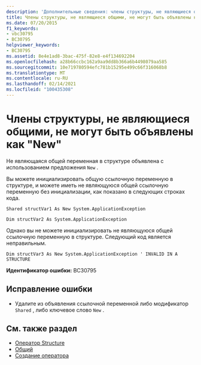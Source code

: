 ```yaml
---
description: 'Дополнительные сведения: члены структуры, не являющиеся общими, не могут быть объявлены как "New"'
title: Члены структуры, не являющиеся общими, не могут быть объявлены как "New"
ms.date: 07/20/2015
f1_keywords:
- vbc30795
- BC30795
helpviewer_keywords:
- BC30795
ms.assetid: 8e4e1ad8-3bac-475f-82e8-e4f134692204
ms.openlocfilehash: a28b66ccbc162a9aa9dd8b366a6b4498079aa585
ms.sourcegitcommit: 10e719780594efc781b15295e499c66f316068b8
ms.translationtype: MT
ms.contentlocale: ru-RU
ms.lasthandoff: 02/14/2021
ms.locfileid: "100435308"
---
```

# <a name="non-shared-members-in-a-structure-cannot-be-declared-new"></a>Члены структуры, не являющиеся общими, не могут быть объявлены как "New"

Не являющаяся общей переменная в структуре объявлена с использованием предложения `New` .  
  
 Вы можете инициализировать общую ссылочную переменную в структуре, и можете иметь не являющуюся общей ссылочную переменную без инициализации, как показано в следующих строках кода.  
  
 `Shared structVar1 As New System.ApplicationException`  
  
 `Dim structVar2 As System.ApplicationException`  
  
 Однако вы не можете инициализировать не являющуюся общей ссылочную переменную в структуре. Следующий код является неправильным.  
  
 `Dim structVar3 As New System.ApplicationException ' INVALID IN A STRUCTURE`  
  
 **Идентификатор ошибки:** BC30795  
  
## <a name="to-correct-this-error"></a>Исправление ошибки  
  
- Удалите из объявления ссылочной переменной либо модификатор `Shared` , либо ключевое слово `New` .  
  
## <a name="see-also"></a>См. также раздел

- [Оператор Structure](../language-reference/statements/structure-statement.md)
- [Общий](../language-reference/modifiers/shared.md)
- [Создание оператора](../language-reference/operators/new-operator.md)

